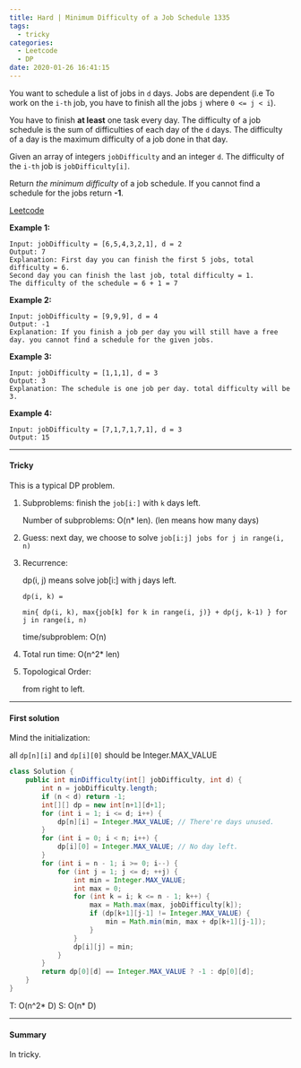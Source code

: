 ```yaml
---
title: Hard | Minimum Difficulty of a Job Schedule 1335
tags:
  - tricky
categories:
  - Leetcode
  - DP
date: 2020-01-26 16:41:15
---
```


You want to schedule a list of jobs in `d` days. Jobs are dependent (i.e To work on the `i-th` job, you have to finish all the jobs `j` where `0 <= j < i`).

You have to finish **at least** one task every day. The difficulty of a job schedule is the sum of difficulties of each day of the `d` days. The difficulty of a day is the maximum difficulty of a job done in that day.

Given an array of integers `jobDifficulty` and an integer `d`. The difficulty of the `i-th` job is `jobDifficulty[i]`.

Return *the minimum difficulty* of a job schedule. If you cannot find a schedule for the jobs return **-1**.

[Leetcode](https://leetcode.com/problems/minimum-difficulty-of-a-job-schedule/)

<!--more-->

**Example 1:**





```
Input: jobDifficulty = [6,5,4,3,2,1], d = 2
Output: 7
Explanation: First day you can finish the first 5 jobs, total difficulty = 6.
Second day you can finish the last job, total difficulty = 1.
The difficulty of the schedule = 6 + 1 = 7 
```

**Example 2:**

```
Input: jobDifficulty = [9,9,9], d = 4
Output: -1
Explanation: If you finish a job per day you will still have a free day. you cannot find a schedule for the given jobs.
```

**Example 3:**

```
Input: jobDifficulty = [1,1,1], d = 3
Output: 3
Explanation: The schedule is one job per day. total difficulty will be 3.
```

**Example 4:**

```
Input: jobDifficulty = [7,1,7,1,7,1], d = 3
Output: 15
```

---

#### Tricky 

This is a typical DP problem.

1. Subproblems: finish the `job[i:]` with `k` days left.

   Number of subproblems: O(n* len).  (len means how many days)

2. Guess: next day, we choose to solve `job[i:j] jobs for j in range(i, n)` 

3. Recurrence:

   dp(i, j) means solve job[i:] with j days left.

   `dp(i, k) = `

   `min{ dp(i, k), max{job[k] for k in range(i, j)} + dp(j, k-1) } for j in range(i, n)`

   time/subproblem: O(n)

4. Total run time: O(n^2* len)

5. Topological Order:

   from right to left. 

---

#### First solution 

Mind the initialization:

all `dp[n][i]` and `dp[i][0]` should be Integer.MAX_VALUE

```java
class Solution {
    public int minDifficulty(int[] jobDifficulty, int d) {
        int n = jobDifficulty.length;
        if (n < d) return -1;
        int[][] dp = new int[n+1][d+1];
        for (int i = 1; i <= d; i++) {
            dp[n][i] = Integer.MAX_VALUE; // There're days unused.
        }
        for (int i = 0; i < n; i++) {
            dp[i][0] = Integer.MAX_VALUE; // No day left.
        }
        for (int i = n - 1; i >= 0; i--) {
            for (int j = 1; j <= d; ++j) {
                int min = Integer.MAX_VALUE;
                int max = 0;
                for (int k = i; k <= n - 1; k++) {
                    max = Math.max(max, jobDifficulty[k]);
                    if (dp[k+1][j-1] != Integer.MAX_VALUE) {
                        min = Math.min(min, max + dp[k+1][j-1]);
                    }
                }
                dp[i][j] = min;
            }
        }
        return dp[0][d] == Integer.MAX_VALUE ? -1 : dp[0][d];
    }
}
```

T: O(n^2* D)			S: O(n* D)

---

#### Summary 

In tricky.